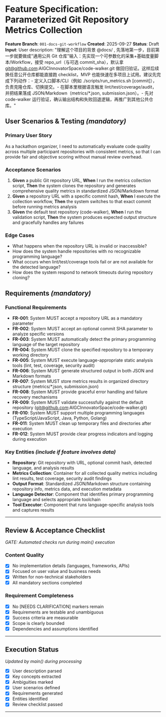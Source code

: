 # Feature Specification: Parameterized Git Repository Metrics Collection

**Feature Branch**: `001-docs-git-workflow`
**Created**: 2025-09-27
**Status**: Draft
**Input**: User description: "理解这个项目的背景 @docs/ , 先落地第一步，目前第一步就要做成"通用公共 Git 仓库"输入：先实现一个可参数化的采集+基础度量脚本/Workflow，接受 repo_url（与可选 commit_sha），默认拿 git@github.com:AIGCInnovatorSpace/code-walker.git 做回归验证。这样后续换任意公开仓库都能直接跑 checklist，MVP 也能快速在多项目上试用。建议先完成下列动作：- 定义入口脚本/CLI（例如 ./scripts/run_metrics.sh <repo> [commit]），负责克隆仓库、切换提交。- 在脚本里根据语言触发 lint/test/coverage/audit，并把结果落成 JSON/Markdown（metrics/*.json, submission.json）。- 先对 code-walker 运行验证，确认输出结构和失败回退逻辑，再推广到其他公共仓库。"

## User Scenarios & Testing *(mandatory)*

### Primary User Story
As a hackathon organizer, I need to automatically evaluate code quality across multiple participant repositories with consistent metrics, so that I can provide fair and objective scoring without manual review overhead.

### Acceptance Scenarios
1. **Given** a public Git repository URL, **When** I run the metrics collection script, **Then** the system clones the repository and generates comprehensive quality metrics in standardized JSON/Markdown format
2. **Given** a repository URL with a specific commit hash, **When** I execute the collection workflow, **Then** the system switches to that exact commit before running metrics analysis
3. **Given** the default test repository (code-walker), **When** I run the validation script, **Then** the system produces expected output structure and gracefully handles any failures

### Edge Cases
- What happens when the repository URL is invalid or inaccessible?
- How does the system handle repositories with no recognizable programming language?
- What occurs when lint/test/coverage tools fail or are not available for the detected language?
- How does the system respond to network timeouts during repository cloning?

## Requirements *(mandatory)*

### Functional Requirements
- **FR-001**: System MUST accept a repository URL as a mandatory parameter
- **FR-002**: System MUST accept an optional commit SHA parameter to analyze specific versions
- **FR-003**: System MUST automatically detect the primary programming language of the target repository
- **FR-004**: System MUST clone the specified repository to a temporary working directory
- **FR-005**: System MUST execute language-appropriate static analysis tools (lint, test, coverage, security audit)
- **FR-006**: System MUST generate structured output in both JSON and Markdown formats
- **FR-007**: System MUST store metrics results in organized directory structure (metrics/*.json, submission.json)
- **FR-008**: System MUST provide graceful error handling and failure recovery mechanisms
- **FR-009**: System MUST validate successfully against the default repository (git@github.com:AIGCInnovatorSpace/code-walker.git)
- **FR-010**: System MUST support multiple programming languages (TypeScript/JavaScript, Java, Python, Golang)
- **FR-011**: System MUST clean up temporary files and directories after execution
- **FR-012**: System MUST provide clear progress indicators and logging during execution

### Key Entities *(include if feature involves data)*
- **Repository**: Git repository with URL, optional commit hash, detected language, and analysis results
- **Metrics Collection**: Container for all collected quality metrics including lint results, test coverage, security audit findings
- **Output Format**: Standardized JSON/Markdown structure containing repository info, metrics data, and execution metadata
- **Language Detector**: Component that identifies primary programming language and selects appropriate toolchain
- **Tool Executor**: Component that runs language-specific analysis tools and captures results

---

## Review & Acceptance Checklist
*GATE: Automated checks run during main() execution*

### Content Quality
- [x] No implementation details (languages, frameworks, APIs)
- [x] Focused on user value and business needs
- [x] Written for non-technical stakeholders
- [x] All mandatory sections completed

### Requirement Completeness
- [x] No [NEEDS CLARIFICATION] markers remain
- [x] Requirements are testable and unambiguous
- [x] Success criteria are measurable
- [x] Scope is clearly bounded
- [x] Dependencies and assumptions identified

---

## Execution Status
*Updated by main() during processing*

- [x] User description parsed
- [x] Key concepts extracted
- [x] Ambiguities marked
- [x] User scenarios defined
- [x] Requirements generated
- [x] Entities identified
- [x] Review checklist passed

---